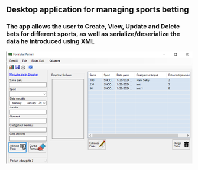 ## Desktop application for managing sports betting
### The app allows the user to Create, View, Update and Delete bets for different sports, as well as serialize/deserialize the data he introduced using XML
![MainPage](main-page.png)
